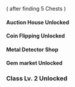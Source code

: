 ( after finding 5 Chests )
#### Auction House Unlocked 
#### Coin Flipping Unlocked
#### Metal Detector Shop
#### Gem market Unlocked 
### Class Lv. 2 Unlocked